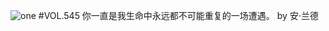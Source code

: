 ![one](http://image.wufazhuce.com/FpPfdvW1UVScrGrtTmg1JI8FMyuu)
#VOL.545
你一直是我生命中永远都不可能重复的一场遭遇。 by 安·兰德